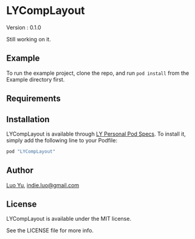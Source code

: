 # LYCompLayout

Version : 0.1.0

Still working on it.

## Example

To run the example project, clone the repo, and run `pod install` from the Example directory first.

## Requirements

## Installation

LYCompLayout is available through [LY Personal Pod Specs](http://github.com/blodely/LYSpecs). To install
it, simply add the following line to your Podfile:

```ruby
pod "LYCompLayout"
```

## Author

[Luo Yu](http://luoyu.space), indie.luo@gmail.com

## License

LYCompLayout is available under the MIT license. 

See the LICENSE file for more info.
